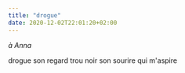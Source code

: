 ```yaml
---
title: "drogue"
date: 2020-12-02T22:01:20+02:00
---
```


*à Anna*

drogue son regard
trou noir son sourire
qui m'aspire
